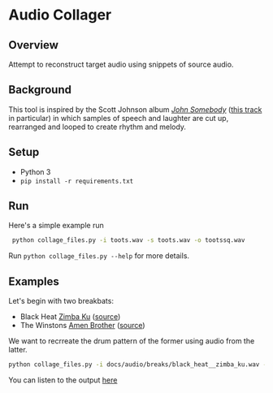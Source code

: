# Audio Collager

## Overview

Attempt to reconstruct target audio using snippets of source audio.

## Background

This tool is inspired by the Scott Johnson album *[John Somebody](https://scottjohnsoncomposer.com/compositions/johnsomebody.html)* ([this track](https://scottjohnsoncomposer.com/compositions/audioclips/InvoluntarySong.ogg) in particular) in which samples of speech and laughter are cut up, rearranged and looped to create rhythm and melody.


## Setup
* Python 3
* `pip install -r requirements.txt`

## Run
Here's a simple example run
```bash
 python collage_files.py -i toots.wav -s toots.wav -o tootssq.wav
```
Run `python collage_files.py --help` for more details.

## Examples

Let's begin with two breakbats:

* Black Heat [Zimba Ku](docs/audio/breaks/black_heat__zimba_ku.wav) ([source](https://www.youtube.com/watch?v=mybkf-H8mkA))
* The Winstons [Amen Brother](docs/audio/breaks/amen_brother.wav) ([source](https://www.youtube.com/watch?v=GxZuq57_bYM))

We want to recrreate the drum pattern of the former using audio from the latter.

```bash
python collage_files.py -i docs/audio/breaks/black_heat__zimba_ku.wav -s docs/audio/breaks/amen_brother.wav -o amen_zimba.wav -f sigmoid 
```
You can listen to the output [here](docs/audio/breaks/out/amen_zimba.wav)
